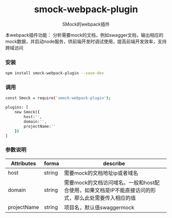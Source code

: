 <div align="center">
  <h1>smock-webpack-plugin</h1>
  <p>SMock的webpack插件</p>
</div>

本webpack插件功能：
分析需要mock的文档，例如swagger文档，输出相应的mock数据，并启动node服务，供前端开发时调试使用，提高前端开发效率，支持跨域访问


### 安装

```bash
npm install smock-webpack-plugin --save-dev
```

### 调用

```bash
const Smock = require('smock-webpack-plugin');

plugins: [
    new Smock({
        host:'',
        domain:'',
        projectName:''
    })
]

```

### 参数说明

|Attributes|forma|describe
|---|---|---|
|host| string| 需要mock的文档地址ip或者域名
|domain|string| 需要mock的文档访问域名。一般和host配合使用，如果文档是IP不能直接访问的形式，那么此处需要传入相应的值
|projectName| string| 项目名，默认值swaggermock
